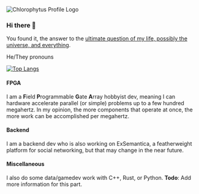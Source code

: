 ![Chlorophytus Profile Logo](https://repository-images.githubusercontent.com/282105782/09d2eb80-cd35-11ea-839a-438171835b10)

### Hi there 👋

You found it, the answer to the [ultimate question of my life, possibly the universe, and everything](https://en.wikipedia.org/wiki/Answer_to_the_Ultimate_Question_of_Life,_the_Universe,_and_Everything).

He/They pronouns

[![Top Langs](https://github-readme-stats.vercel.app/api/top-langs/?username=chlorophytus&layout=compact)](https://github.com/anuraghazra/github-readme-stats)

#### FPGA

I am a **F**ield **P**rogrammable **G**ate **A**rray hobbyist dev, meaning I can hardware accelerate parallel (or simple) problems up to a few hundred megahertz. In my opinion, the more components that operate at once, the more work can be accomplished per megahertz.

#### Backend

I am a backend dev who is also working on ExSemantica, a featherweight platform for social networking, but that may change in the near future.

#### Miscellaneous

I also do some data/gamedev work with C++, Rust, or Python. **Todo**: Add more information for this part.
